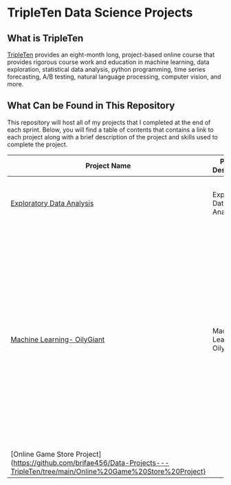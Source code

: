 # TripleTen Data Science Projects

## What is TripleTen 
[TripleTen](https://tripleten.com/data-science/) provides an eight-month long, project-based online course that provides rigorous course work and education in machine learning, data exploration, statistical data analysis, python programming, time series forecasting, A/B testing, natural language processing, computer vision, and more. 

## What Can be Found in This Repository
This repository will host all of my projects that I completed at the end of each sprint. Below, you will find a table of contents that contains a link to each project along with a brief description of the project and skills used to complete the project. 

| Project Name                           | Project Description                                                                        | Libraries Used                                                                           |
|----------------------------------------|--------------------------------------------------------------------------------------------|------------------------------------------------------------------------------------------|
[Exploratory Data Analysis](https://github.com/brifae456/Data-Projects---TripleTen/tree/main/Exploratory%20Data%20Analysis)                                                   |Exploratory Data Analysis               |Come up with insights on shopping habits of Instcart customers                              |'pandas' 'numpy' 'matplotlib                                                              |
[Machine Learning- OilyGiant](https://github.com/brifae456/Data-Projects---TripleTen/tree/main/Machine%20Learning-%20Oily%20Giant)               |Machine Learning- Oily Giant            |work for the OilyGiant mining company. The task is to find the best place for a new well. Using the data on oil samples from three regions. Build a model that will help to pick the region with the highest profit margin. Analyze potential profit and risks using the Bootstrapping technique. | 'numpy' 'pandas' 'scipy' and 'sklearn' |    
[Online Game Store Project](https://github.com/brifae456/Data-Projects---TripleTen/tree/main/Online%20Game%20Store%20Project}                    |

